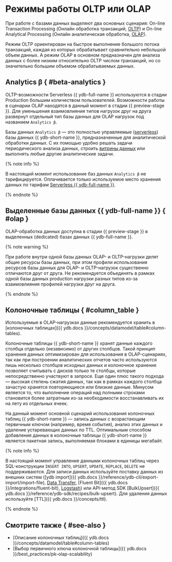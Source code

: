 # Режимы работы OLTP или OLAP

При работе с базами данных выделяют два основных сценария: On-line Transaction Processing (Онлайн обработка транзакций, [OLTP](../../glossary/oltp.md)) и On-line Analytical Processing (Онлайн аналитическая обработка, [OLAP](../../glossary/olap.md)).

Режим OLTP ориентирован на быстрое выполнение большого потока транзакций, каждая из которых обрабатывает сравнительно небольшой объем данных. А режим OLAP в основном предназначен для анализа данных с более низким относительно OLTP числом транзакций, но со значительно большим объемом обрабатываемых данных.

## Analytics β { #beta-analytics }

OLTP-возможности Serverless {{ ydb-full-name }} используются в стадии Production большим количеством пользователей. Возможности работы в сценарии OLAP находятся в данный момент в стадии {{ preview-stage }}. Для уменьшения взаимовлияния типов нагрузок друг на друга развернут отдельный тип базы данных для OLAP нагрузок под названием `Analytics β`.

Базы данных `Analytics β` — это полностью управляемые ([serverless](serverless-and-dedicated.md)) базы данных {{ ydb-short-name }}, предназначенные для аналитической обработки данных. С их помощью удобно решать задачи периодического анализа данных, строить [витрины данных](../../glossary/datamart.md) или выполнять любые другие аналитические задачи.


{% note info %}

В настоящий момент использование баз данных `Analytics β` не тарифицируется. Оплачивается только используемое место хранения данных по тарифам [Serverless {{ ydb-full-name }}](../pricing/serverless.md#rules-storage).

{% endnote %}


## Выделенные базы данных {{ ydb-full-name }} { #olap }

OLAP-обработка данных доступна в стадии {{ preview-stage }} в выделенных (dedicated) базах данных {{ ydb-full-name }}.

{% note warning %}

При работе внутри одной базы данных OLAP- и OLTP-нагрузки делят общие ресурсы базы данных, при этом профили использования ресурсов базы данных для OLAP- и OLTP-нагрузок существенно отличаются друг от друга. Не рекомендуется объединять в рамках одной базы данных production нагрузки разных типов из-за взаимовлияния профилей нагрузки друг на друга.

{% endnote %}

## Колоночные таблицы { #column_table }

Используемые в OLAP-нагрузках данные рекомендуется хранить в [колоночных таблицах]({{ ydb.docs }}/concepts/datamodel/table#column-tables).

Колоночные таблицы {{ ydb-short-name }} хранят данные каждого столбца отдельно (независимо) от других столбцов. Такой принцип хранения данных оптимизирован для использования в OLAP-сценариях, так как при построении аналитических отчетов часто используются лишь несколько столбцов исходных данных и колоночное хранение позволяет считывать с дисков только те столбцы, которые непосредственно участвуют в запросе. Еще один плюс такого подхода — высокая степень сжатия данных, так как в рамках каждого столбца зачастую хранятся повторяющиеся или близкие данные. Минусом является то, что выполнение операций над полными строками становится более затратным из-за необходимости восстанавливать их на лету из отдельных ячеек.

На данный момент основной сценарий использования колоночных таблиц {{ ydb-short-name }} — запись данных с возрастающим первичным ключом (например, время события), анализ этих данных и удаление устаревающих данных по TTL. Оптимальным способом добавления данных в колоночные таблицы {{ ydb-short-name }} является пакетная запись, выполняемая блоками в единицы мегабайт.

{% note info %}

В настоящий момент управление данными колоночных таблиц через SQL-конструкции `INSERT INTO`, `UPSERT`, `UPDATE`, `REPLACE`, `DELETE` не поддерживаются. Для записи данных используйте поставку данных из внешних систем ([ydb import]({{ ydb.docs }}/reference/ydb-cli/export-import/import-file), [Data Transfer](../../data-transfer/transfer-matrix.md), [Fluent Bit]({{ ydb.docs }}/integrations/fluent-bit), [Logstash](https://github.com/ydb-platform/ydb-logstash-plugins)) или API-метод SDK [BulkUpsert]({{ ydb.docs }}/reference/ydb-sdk/recipes/bulk-upsert). Для удаления данных используйте [TTL]({{ ydb.docs }}/concepts/ttl).

{% endnote %}

## Смотрите также { #see-also }

* [Описание колоночных таблиц]({{ ydb.docs }}/concepts/datamodel/table#column-tables)
* [Выбор первичного ключа колоночной таблицы]({{ ydb.docs }}/best_practices/pk-olap-scalability)

